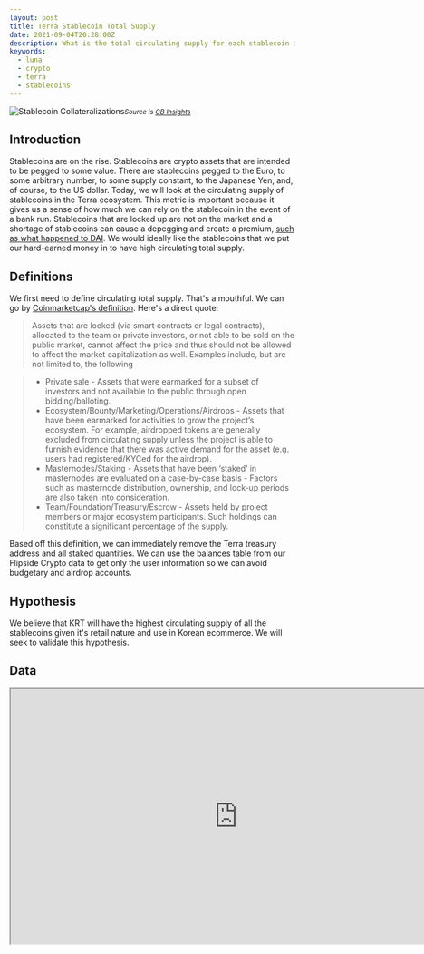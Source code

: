 ```yaml
---
layout: post
title: Terra Stablecoin Total Supply
date: 2021-09-04T20:28:00Z
description: What is the total circulating supply for each stablecoin in the Terra ecosystem?
keywords:
  - luna
  - crypto
  - terra
  - stablecoins
---
```


![Stablecoin Collateralizations](https://research-assets.cbinsights.com/2018/11/14114258/Stable_Coins_Explaination-1024x574.png)_<small>Source is [CB Insights](https://www.cbinsights.com/research/report/what-are-stablecoins/)</small>_

## Introduction

Stablecoins are on the rise. Stablecoins are crypto assets that are intended to be pegged to some value. There are stablecoins pegged to the Euro, to some arbitrary number, to some supply constant, to the Japanese Yen, and, of course, to the US dollar. Today, we will look at the circulating supply of stablecoins in the Terra ecosystem. This metric is important because it gives us a sense of how much we can rely on the stablecoin in the event of a bank run. Stablecoins that are locked up are not on the market and a shortage of stablecoins can cause a depegging and create a premium, [such as what happened to DAI](https://medium.com/@whiterabbit_hq/black-thursday-for-makerdao-8-32-million-was-liquidated-for-0-dai-36b83cac56b6). We would ideally like the stablecoins that we put our hard-earned money in to have high circulating total supply.

## Definitions

We first need to define circulating total supply. That's a mouthful. We can go by [Coinmarketcap's definition](https://support.coinmarketcap.com/hc/en-us/articles/360043396252-Supply-Circulating-Total-Max-). Here's a direct quote:

> Assets that are locked (via smart contracts or legal contracts), allocated to the team or private investors, or not able to be sold on the public market, cannot affect the price and thus should not be allowed to affect the market capitalization as well. Examples include, but are not limited to, the following

> - Private sale - Assets that were earmarked for a subset of investors and not available to the public through open bidding/balloting.
> - Ecosystem/Bounty/Marketing/Operations/Airdrops - Assets that have been earmarked for activities to grow the project’s ecosystem. For example, airdropped tokens are generally excluded from circulating supply unless the project is able to furnish evidence that there was active demand for the asset (e.g. users had registered/KYCed for the airdrop).
> - Masternodes/Staking - Assets that have been ‘staked’ in masternodes are evaluated on a case-by-case basis - Factors such as masternode distribution, ownership, and lock-up periods are also taken into consideration.
> - Team/Foundation/Treasury/Escrow - Assets held by project members or major ecosystem participants. Such holdings can constitute a significant percentage of the supply.

Based off this definition, we can immediately remove the Terra treasury address and all staked quantities. We can use the balances table from our Flipside Crypto data to get only the user information so we can avoid budgetary and airdrop accounts.

## Hypothesis

We believe that KRT will have the highest circulating supply of all the stablecoins given it's retail nature and use in Korean ecommerce. We will seek to validate this hypothesis.

## Data

<iframe src="https://velocity-app.flipsidecrypto.com/velocity/visuals/8d8e998c-b38b-4d2e-b10f-d3df6b17f53b/267df865-38d9-43c8-908d-afe5219f66ad" width="800" height="450" />

We can see that KRT has the highest amount of free-floating from a purely balance perspective out of the 4 coins. However, it is most likely the case that we denominate our values in USD so we're prefer to look at the USD balances for stables free-floating. We can see that here.

<iframe src="https://velocity-app.flipsidecrypto.com/velocity/visuals/9ad244d7-2d55-4e1e-8388-d9bb8a83c118/3ed75629-95c5-431b-a273-25e9543b0cab" width="800" height="450" />

This query will only yield us 4 or so stablecoins. To get the rest of the stablecoins, we could join the balances of these stablecoins to the oracle prices table and get some sort of daily average. We see that UST is ahead, followed by SDT, KRT, and then MNT. This is a flip from the earlier graph, where we saw that KRT, balance-wise, was in much greater circulating supply. Relative to the amount of USD that can be absorbed, we see that UST is a much better fit.

## Understanding Stablecoin Mechanisms

To understand why stablecoins have a circulating supply (beyond the fact that stablecoins can get locked), we need to understand the underlying mechanics behind a stablecoin. If we refer back to the CB Insights photo at the top of this article, we see that most stablecoins requires collateral. Just like the Federal Reserve originally required assets like gold to back its assets, each stablecoin usually needs to have something backing it. This asset can be fiat (like USD), crypto (like WETH), or commodity based (gold). If the price of the asset ever falls below a certain threshold of the borrowed amount, the borrower gets liquidated.

Terra stablecoins are not collateralized. They are algorithmic with greater incentive for arbitrage the farther off the stablecoin is from the peg. Terra can do this because there is a true price established for each asset it is dealing with, that it gets from oracles like Chainlink.

This arbitrage is achieved via minting and burning with different weights assigned to move the price to the true price. Minting and burning cause supply volatility although the arbitrage does great work in minimizing it.

## Conclusion

We find that our hypothesis was correct from a sheer balance perspective. **There is more free-floating KRT out there than any other stablecoin. From a value perspective, however, that KRT cannot absorb as much capital as that of other Terra stablecoins**. UST would be a better fit for securing your capital (putting away algorithimic concerns) in the event of a bank run (from a pure circulating supply value POV).
